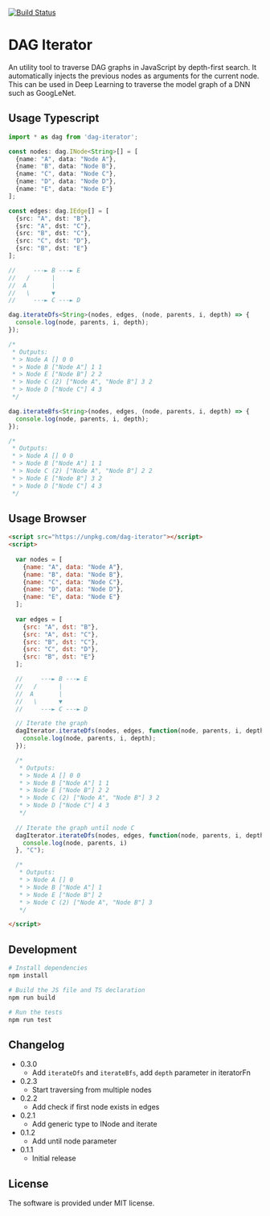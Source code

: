 [![Build Status](https://travis-ci.org/chaosmail/dag-iterator.svg?branch=master)](https://travis-ci.org/chaosmail/dag-iterator)

# DAG Iterator

An utility tool to traverse DAG graphs in JavaScript by depth-first search. It automatically injects the previous nodes as arguments for the current node. This can be used in Deep Learning to traverse the model graph of a DNN such as GoogLeNet.

## Usage Typescript

```ts
import * as dag from 'dag-iterator';

const nodes: dag.INode<String>[] = [
  {name: "A", data: "Node A"},
  {name: "B", data: "Node B"},
  {name: "C", data: "Node C"},
  {name: "D", data: "Node D"},
  {name: "E", data: "Node E"}
];

const edges: dag.IEdge[] = [
  {src: "A", dst: "B"},
  {src: "A", dst: "C"},
  {src: "B", dst: "C"},
  {src: "C", dst: "D"},
  {src: "B", dst: "E"}
];

//     ---► B ---► E
//   /      |
//  A       | 
//   \      ▼
//     ---► C ---► D

dag.iterateDfs<String>(nodes, edges, (node, parents, i, depth) => {
  console.log(node, parents, i, depth);
});

/*
 * Outputs:
 * > Node A [] 0 0
 * > Node B ["Node A"] 1 1
 * > Node E ["Node B"] 2 2
 * > Node C (2) ["Node A", "Node B"] 3 2
 * > Node D ["Node C"] 4 3
 */

dag.iterateBfs<String>(nodes, edges, (node, parents, i, depth) => {
  console.log(node, parents, i, depth);
});

/*
 * Outputs:
 * > Node A [] 0 0
 * > Node B ["Node A"] 1 1
 * > Node C (2) ["Node A", "Node B"] 2 2
 * > Node E ["Node B"] 3 2
 * > Node D ["Node C"] 4 3
 */

```

## Usage Browser

```html
<script src="https://unpkg.com/dag-iterator"></script>
<script>
  
  var nodes = [
    {name: "A", data: "Node A"},
    {name: "B", data: "Node B"},
    {name: "C", data: "Node C"},
    {name: "D", data: "Node D"},
    {name: "E", data: "Node E"}
  ];
  
  var edges = [
    {src: "A", dst: "B"},
    {src: "A", dst: "C"},
    {src: "B", dst: "C"},
    {src: "C", dst: "D"},
    {src: "B", dst: "E"}
  ];

  //     ---► B ---► E
  //   /      |
  //  A       | 
  //   \      ▼
  //     ---► C ---► D

  // Iterate the graph
  dagIterator.iterateDfs(nodes, edges, function(node, parents, i, depth){
    console.log(node, parents, i, depth);
  });

  /*
   * Outputs:
   * > Node A [] 0 0
   * > Node B ["Node A"] 1 1
   * > Node E ["Node B"] 2 2
   * > Node C (2) ["Node A", "Node B"] 3 2
   * > Node D ["Node C"] 4 3
   */
  
  // Iterate the graph until node C
  dagIterator.iterateDfs(nodes, edges, function(node, parents, i, depth){
    console.log(node, parents, i)
  }, "C");

  /*
   * Outputs:
   * > Node A [] 0
   * > Node B ["Node A"] 1
   * > Node E ["Node B"] 2
   * > Node C (2) ["Node A", "Node B"] 3
   */

</script>
```

## Development

```sh
# Install dependencies
npm install

# Build the JS file and TS declaration
npm run build

# Run the tests
npm run test
```

## Changelog

* 0.3.0
  * Add `iterateDfs` and `iterateBfs`, add `depth` parameter in iteratorFn
* 0.2.3
  * Start traversing from multiple nodes
* 0.2.2
  * Add check if first node exists in edges
* 0.2.1
  * Add generic type to INode and iterate
* 0.1.2
  * Add until node parameter
* 0.1.1
  * Initial release

## License

The software is provided under MIT license.